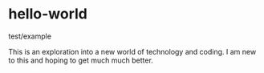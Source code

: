 # hello-world
test/example

This is an exploration into a new world of technology and coding.
I am new to this and hoping to get much much better.
